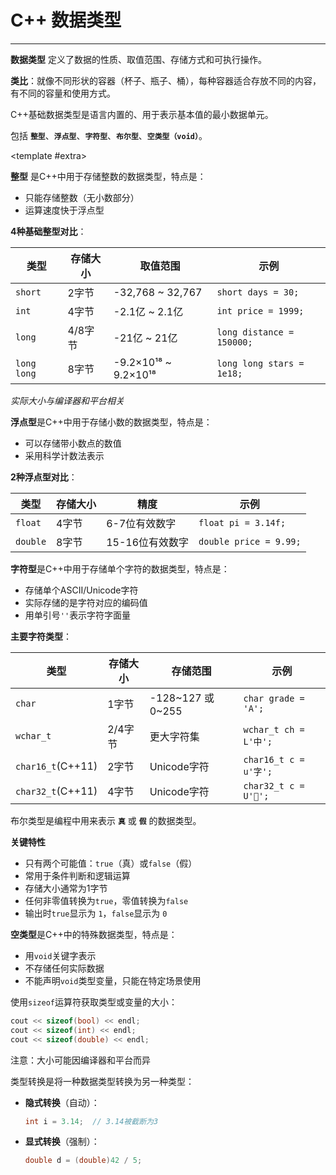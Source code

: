 # C++ 数据类型

---

<CCollapseGroup>

<CCollapse title="什么是数据类型？">

**数据类型** 定义了数据的性质、取值范围、存储方式和可执行操作。

**类比**：就像不同形状的容器（杯子、瓶子、桶），每种容器适合存放不同的内容，有不同的容量和使用方式。

</CCollapse>

<CCollapse title="C++基础数据类型有哪些？">

C++基础数据类型是语言内置的、用于表示基本值的最小数据单元。

包括 **`整型`**、**`浮点型`**、**`字符型`**、**`布尔型`**、**`空类型（void）`**。

<template #extra>
    <CBadge text="重点" variant="outline" color="#ff4d4f" />
</template>

</CCollapse>

<CCollapse title="什么是整型？">

**整型** 是C++中用于存储整数的数据类型，特点是：
- 只能存储整数（无小数部分）
- 运算速度快于浮点型

**4种基础整型对比**：

| 类型 | 存储大小 | 取值范围 | 示例 |
|------|---------|--------------|------|
| `short` | 2字节 | -32,768 ~ 32,767 | `short days = 30;` |
| `int` | 4字节 | -2.1亿 ~ 2.1亿 | `int price = 1999;` |
| `long` | 4/8字节 | -21亿 ~ 21亿 | `long distance = 150000;` |
| `long long` | 8字节 | -9.2×10¹⁸ ~ 9.2×10¹⁸ | `long long stars = 1e18;` |

*实际大小与编译器和平台相关*

</CCollapse>


<CCollapse title="什么是浮点型？">

**浮点型**是C++中用于存储小数的数据类型，特点是：
- 可以存储带小数点的数值
- 采用科学计数法表示

**2种浮点型对比**：

| 类型 | 存储大小 | 精度 | 示例 |
|------|---------|----------|------|
| `float` | 4字节 | 6-7位有效数字 | `float pi = 3.14f;` |
| `double` | 8字节 | 15-16位有效数字 | `double price = 9.99;` |

</CCollapse>

<CCollapse title="什么是字符型？">

**字符型**是C++中用于存储单个字符的数据类型，特点是：
- 存储单个ASCII/Unicode字符
- 实际存储的是字符对应的编码值
- 用单引号`''`表示字符字面量

**主要字符类型**：

| 类型 | 存储大小 | 存储范围 | 示例 |
|------|---------|----------|------|
| `char` | 1字节 | -128~127 或 0~255 | `char grade = 'A';` |
| `wchar_t` | 2/4字节 | 更大字符集 | `wchar_t ch = L'中';` |
| `char16_t`(C++11) | 2字节 | Unicode字符 | `char16_t c = u'字';` |
| `char32_t`(C++11) | 4字节 | Unicode字符 | `char32_t c = U'🍎';` |

</CCollapse>

<CCollapse title="什么是布尔类型？">

布尔类型是编程中用来表示 **`真`** 或 **`假`** 的数据类型。

**关键特性**
- 只有两个可能值：`true`（真）或`false`（假）
- 常用于条件判断和逻辑运算
- 存储大小通常为1字节
- 任何非零值转换为`true`，零值转换为`false`
- 输出时`true`显示为 `1`，`false`显示为 `0`

</CCollapse>


<CCollapse title="什么是空类型？">

**空类型**是C++中的特殊数据类型，特点是：
- 用`void`关键字表示
- 不存储任何实际数据
- 不能声明`void`类型变量，只能在特定场景使用


</CCollapse>


<CCollapse title="如何确定数据类型的大小？">

使用`sizeof`运算符获取类型或变量的大小：

```cpp
cout << sizeof(bool) << endl;
cout << sizeof(int) << endl;
cout << sizeof(double) << endl;
```

注意：大小可能因编译器和平台而异

</CCollapse>

<CCollapse title="什么是类型转换？">

类型转换是将一种数据类型转换为另一种类型：

- **隐式转换**（自动）：
   ```cpp
   int i = 3.14;  // 3.14被截断为3
   ```

- **显式转换**（强制）：
   ```cpp
   double d = (double)42 / 5;
   ```

</CCollapse>


</CCollapseGroup>